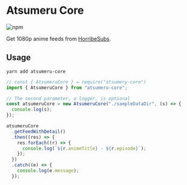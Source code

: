 # Atsumeru Core

![npm](https://img.shields.io/npm/v/atsumeru-core?style=flat-square)

Get 1080p anime feeds from [HorribeSubs](https://horriblesubs.info/).

## Usage

`yarn add atsumeru-core`

```Typescript
// const { AtsumeruCore } = require("atsumery-core")
import { AtsumeruCore } from "atsumeru-core";

// The second parameter, a logger, is optional
const atsumeruCore = new AtsumeruCore("./sampleDataDir", (s) => {
  console.log(s);
});

atsumeruCore
  .getFeedWithDetail()
  .then((res) => {
    res.forEach((r) => {
      console.log(`${r.animeTitle} - ${r.episode}`);
    });
  })
  .catch((e) => {
    console.log(e.message);
  });

```
